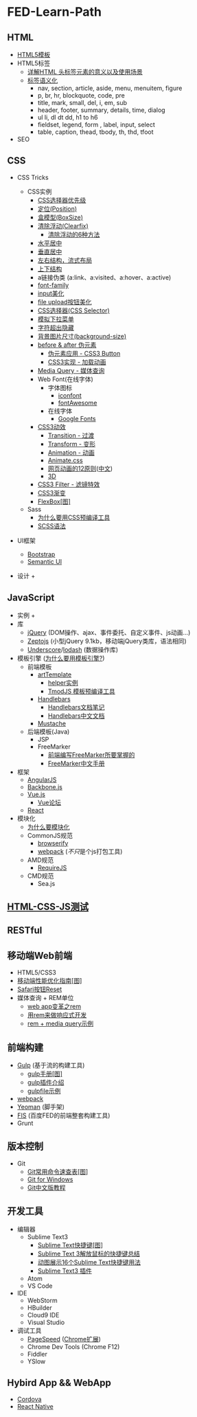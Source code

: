 # FED-Learn-Path

## HTML
- [HTML5模板]()
- HTML5标签
    + [详解HTML<head> 头标签元素的意义以及使用场景](http://www.58img.com/web/2220)
    + [标签语义化](http://www.w3school.com.cn/tags/index.asp)
        * nav, section, article, aside, menu, menuitem, figure
        * p, br, hr, blockquote, code, pre
        * title, mark, small, del, i, em, sub
        * header, footer, summary, details, time, dialog
        * ul li, dl dt dd, h1 to h6
        * fieldset, legend, form , label, input, select
        * table, caption, thead, tbody, th, thd, tfoot
- SEO

## CSS
- CSS Tricks
    + CSS实例
        * [CSS选择器优先级]()
        * [定位(Position)]()
        * [盒模型(BoxSize)]()
        * [清除浮动(Clearfix)]()
            - [清除浮动的6种方法](https://segmentfault.com/a/1190000003937063?utm_source=Weibo&utm_medium=shareLink&utm_campaign=socialShare)
        * [水平居中]()
        * [垂直居中]()
        * [左右结构，流式布局]()
        * [上下结构]()
        * a链接伪类 (a:link、a:visited、a:hover、a:active)
        * [font-family]()
        * [input美化]()
        * [file upload按钮美化]()
        * [CSS选择器(CSS Selector)]()
        * [模拟下拉菜单]()
        * [字符超出隐藏]()
        * [背景图片尺寸(background-size)]()
        * [before & after 伪元素]()
            - [伪元素应用 - CSS3 Button](http://www.w3cplus.com/CSS3/css-buttons-with-pseudo-elements)
            - [CSS3实现 - 加载动画]()
        * [Media Query - 媒体查询]()
        * Web Font(在线字体)
            - 字体图标
                + [iconfont](http://iconfont.cn/)
                + [fontAwesome](http://fortawesome.github.io/Font-Awesome/)
            - 在线字体
                + [Google Fonts](http://googlefonts.com/)
        * [CSS3动效]()
            - [Transition - 过渡]()
            - [Transform  - 变形]()
            - [Animation  - 动画]()
            - [Animate.css](daneden.github.io/animate.css/)
            - [网页动画的12原则](https://cssanimation.rocks/principles/)([中文](http://www.w3cplus.com/css3/animation-principles-for-the-web.html))
            - [3D]()
        * [CSS3 Filter - 滤镜特效](http://www.w3cplus.com/css3/ten-effects-with-css3-filter)
        * [CSS3渐变]()
        * [FlexBox[图]](assets/imgs/flexboxsheet.png)
    + Sass 
        * [为什么要用CSS预编译工具]()
        * [SCSS语法]()

- UI框架
    + [Bootstrap](http://getbootstrap.com/)
    + [Semantic UI](http://www.semantic-ui.com/)
    
- 设计
    + 
    
## JavaScript
- 实例
    + 
- 库
    + [jQuery](http://jquery.com/) (DOM操作、ajax、事件委托、自定义事件、js动画...)
    + [Zeptojs](http://zeptojs.com/) (小型jQuery 9.1kb，移动端jQuery类库，语法相同)
    + [Underscore](http://underscorejs.org/)/[lodash](http://lodash.com/) (数据操作库)
- 模板引擎 ([为什么要用模板引擎?](https://github.com/aui/tmodjs/blob/master/doc/why-tmodjs.md))
    + 前端模板
        * [artTemplate](https://github.com/aui/artTemplate)
            - [helper实例]()
            - [TmodJS 模板预编译工具](https://github.com/aui/tmodjs)
        * [Handlebars](http://handlebarsjs.com/)
            - [Handlebars文档笔记](www.ghostchina.com/handlebars-wen-dang-bi-ji/)
            - [Handlebars中文文档](http://segmentfault.com/a/1190000000342636)
        * [Mustache](https://github.com/janl/mustache.js)
    + 后端模板(Java)
        * JSP
        * FreeMarker
            - [前端编写FreeMarker所要掌握的](http://handyxuefeng.blog.163.com/blog/static/454521722013102055546118/)
            - [FreeMarker中文手册](FreeMarker_Manual_zh_CN.pdf)
- 框架
    + [AngularJS](https://angular.io/)
    + [Backbone.js](http://backbonejs.org/)
    + [Vue.js](http://vuejs.org/)
        * [Vue论坛](http://forum.vuejs.org/)
    + [React](http://facebook.github.io/react/)
- 模块化
    + [为什么要模块化](http://www.ruanyifeng.com/blog/2012/10/javascript_module.html)
    + CommonJS规范
        * [browserify](http://browserify.org/)
        * [webpack](http://webpack.github.io/) (*不只*是个js打包工具)
    + AMD规范
        * [RequireJS](http://www.requirejs.org/)
    + CMD规范
        * Sea.js

## [HTML-CSS-JS测试](http://davidshariff.com/quiz/)

## RESTful


## 移动端Web前端
- HTML5/CSS3
- [移动端性能优化指南[图]](assets/imgs/mobile.png)
- [Safari按钮Reset](http://www.w3cplus.com/css3/changing-appearance-of-element-with-css3.html)
- 媒体查询 + REM单位
    + [web app变革之rem](http://isux.tencent.com/web-app-rem.html)
    + [用rem来做响应式开发](http://www.520ued.com/article/53e98eafbb16a74c41b5de77)
    + [rem + media query示例](assets/css/rem.css)

## 前端构建
- [Gulp](http://gulpjs.com/) (基于流的构建工具)
    + [gulp手册[图]](assets/imgs/gulp.png)
    + [gulp插件介绍](http://colobu.com/2014/11/17/gulp-plugins-introduction/)
    + [gulpfile示例](https://github.com/blade254353074/eg.browserify/blob/master/gulpfile.js)
- [webpack](http://webpack.github.io/)
- [Yeoman](http://yeoman.io/) (脚手架)
- [FIS](http://fis.baidu.com/) (百度FED的前端整套构建工具)
- Grunt

## 版本控制
- Git
    + [Git常用命令速查表[图]](assets/imgs/git.jpg)
    + [Git for Windows](https://git-for-windows.github.io/)
    + [Git中文版教程](http://www.liaoxuefeng.com/wiki/0013739516305929606dd18361248578c67b8067c8c017b000)

## 开发工具
- 编辑器
    + Sublime Text3 
        * [Sublime Text快捷键[图]](assets/imgs/sublime-text-3-cheat-sheet-wallpaper-large.jpg)
        * [Sublime Text 3解放鼠标的快捷键总结](http://www.tuicool.com/articles/INRjai)
        * [动图展示16个Sublime Text快捷键用法](http://www.techug.com/16-subline-text-tips)
        * [Sublime Text3 插件](SublimeText.md)
    + Atom
    + VS Code
- IDE
    + WebStorm
    + HBuilder
    + Cloud9 IDE
    + Visual Studio
- 调试工具
    + [PageSpeed](https://developers.google.com/speed/pagespeed/) ([Chrome扩展](https://chrome.google.com/webstore/search/pagespeed%20insight?hl=zh-CN&_category=extensions))
    + Chrome Dev Tools (Chrome F12)
    + Fiddler
    + YSlow

## Hybird App && WebApp
+ [Cordova](http://cordova.apache.org/)
+ [React Native](http://facebook.github.io/react-native/docs/getting-started.html)
